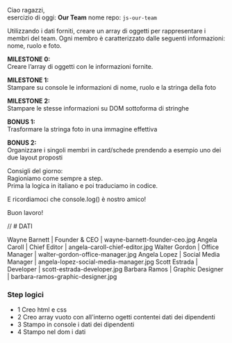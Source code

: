 Ciao ragazzi,<br>
esercizio di oggi: **Our Team**
nome repo: `js-our-team`

Utilizzando i dati forniti, creare un array di oggetti per rappresentare i membri del team.
Ogni membro è caratterizzato dalle seguenti informazioni: nome, ruolo e foto.

**MILESTONE 0:**<br>
Creare l’array di oggetti con le informazioni fornite.

**MILESTONE 1:**<br>
Stampare su console le informazioni di nome, ruolo e la stringa della foto

**MILESTONE 2:**<br>
Stampare le stesse informazioni su DOM sottoforma di stringhe

**BONUS 1:**<br>
Trasformare la stringa foto in una immagine effettiva

**BONUS 2:**<br>
Organizzare i singoli membri in card/schede prendendo a esempio uno dei due layout proposti

Consigli del giorno:<br>
Ragioniamo come sempre a step.<br>
Prima la logica in italiano e poi traduciamo in codice.<br>

E ricordiamoci che console.log() è nostro amico!

Buon lavoro!

// # DATI<br>

Wayne Barnett |	Founder & CEO        |	wayne-barnett-founder-ceo.jpg
Angela Caroll |	Chief Editor         |	angela-caroll-chief-editor.jpg
Walter Gordon |	Office Manager       |	walter-gordon-office-manager.jpg
Angela Lopez  |	Social Media Manager |	angela-lopez-social-media-manager.jpg
Scott Estrada |	Developer            |	scott-estrada-developer.jpg
Barbara Ramos |	Graphic Designer     |	barbara-ramos-graphic-designer.jpg 





### Step logici 

- 1 Creo html e css
- 2 Creo array vuoto con all'interno ogetti contentei dati dei dipendenti
- 3 Stampo in console i dati dei dipendenti 
- 4 Stampo nel dom i dati